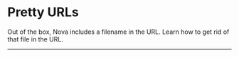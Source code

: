 # Pretty URLs

Out of the box, Nova includes a filename in the URL. Learn how to get rid of that file in the URL.

---